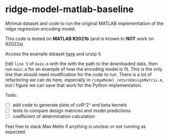 # ridge-model-matlab-baseline

Minimal dataset and code to run the original MATLAB implementation of the ridge regression encoding model. 

This code is tested on __MATLAB R2021b__ (and is known to __NOT__ work on R2022a).

Access the example dataset [here](https://drive.google.com/file/d/1ytS-GJyO_08lYxg9EYDKpBzDChS8Vr1z/view?usp=sharing) and unzip it. 

Edit `line 5` of `main.m` with the with the path to the downloaded data, then run `main.m` for an example of how the encoding model is fit. This is the only line that should need modification for the code to run.
There is a lot of refactoring we can do here, especially in `ridgeModel_returnDesignMatrix.m`, but I figure we can save that work for the Python implementation.

Todo:
- [ ] add code to generate plots of cvR^2^ and beta kernels
- [ ] tests to compare design matrices and model predictions
- [ ] coefficient of determination calculation

Feel free to slack Max Melin if anything is unclear or not running as expected.
